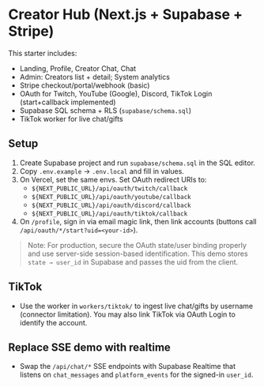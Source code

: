 # Creator Hub (Next.js + Supabase + Stripe)

This starter includes:
- Landing, Profile, Creator Chat, Chat
- Admin: Creators list + detail; System analytics
- Stripe checkout/portal/webhook (basic)
- OAuth for Twitch, YouTube (Google), Discord, TikTok Login (start+callback implemented)
- Supabase SQL schema + RLS (`supabase/schema.sql`)
- TikTok worker for live chat/gifts

## Setup
1) Create Supabase project and run `supabase/schema.sql` in the SQL editor.
2) Copy `.env.example` → `.env.local` and fill in values.
3) On Vercel, set the same envs. Set OAuth redirect URIs to:
   - `${NEXT_PUBLIC_URL}/api/oauth/twitch/callback`
   - `${NEXT_PUBLIC_URL}/api/oauth/youtube/callback`
   - `${NEXT_PUBLIC_URL}/api/oauth/discord/callback`
   - `${NEXT_PUBLIC_URL}/api/oauth/tiktok/callback`
4) On `/profile`, sign in via email magic link, then link accounts (buttons call `/api/oauth/*/start?uid=<your-id>`).

> Note: For production, secure the OAuth state/user binding properly and use server-side session-based identification. This demo stores `state → user_id` in Supabase and passes the uid from the client.

## TikTok
- Use the worker in `workers/tiktok/` to ingest live chat/gifts by username (connector limitation). You may also link TikTok via OAuth Login to identify the account.

## Replace SSE demo with realtime
- Swap the `/api/chat/*` SSE endpoints with Supabase Realtime that listens on `chat_messages` and `platform_events` for the signed-in `user_id`.
